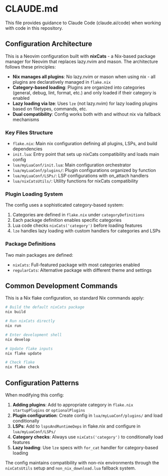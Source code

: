 # CLAUDE.md

This file provides guidance to Claude Code (claude.ai/code) when working with code in this repository.

## Configuration Architecture

This is a Neovim configuration built with **nixCats** - a Nix-based package manager for Neovim that replaces lazy.nvim and mason. The architecture follows these principles:

- **Nix manages all plugins**: No lazy.nvim or mason when using nix - all plugins are declaratively managed in `flake.nix`
- **Category-based loading**: Plugins are organized into categories (general, debug, lint, format, etc.) and only loaded if their category is enabled
- **Lazy loading via lze**: Uses `lze` (not lazy.nvim) for lazy loading plugins based on filetypes, commands, etc.
- **Dual compatibility**: Config works both with and without nix via fallback mechanisms

### Key Files Structure

- `flake.nix`: Main nix configuration defining all plugins, LSPs, and build dependencies
- `init.lua`: Entry point that sets up nixCats compatibility and loads main config
- `lua/myLuaConf/init.lua`: Main configuration orchestrator
- `lua/myLuaConf/plugins/`: Plugin configurations organized by function
- `lua/myLuaConf/LSPs/`: LSP configurations with on_attach handlers
- `lua/nixCatsUtils/`: Utility functions for nixCats compatibility

### Plugin Loading System

The config uses a sophisticated category-based system:
1. Categories are defined in `flake.nix` under `categoryDefinitions`
2. Each package definition enables specific categories
3. Lua code checks `nixCats('category')` before loading features
4. `lze` handles lazy loading with custom handlers for categories and LSPs

### Package Definitions

Two main packages are defined:
- `nixCats`: Full-featured package with most categories enabled
- `regularCats`: Alternative package with different theme and settings

## Common Development Commands

This is a Nix flake configuration, so standard Nix commands apply:

```bash
# Build the default nixCats package
nix build

# Run nixCats directly
nix run

# Enter development shell
nix develop

# Update flake inputs
nix flake update

# Check flake
nix flake check
```

## Configuration Patterns

When modifying this config:

1. **Adding plugins**: Add to appropriate category in `flake.nix` `startupPlugins` or `optionalPlugins`
2. **Plugin configuration**: Create config in `lua/myLuaConf/plugins/` and load conditionally
3. **LSPs**: Add to `lspsAndRuntimeDeps` in flake.nix and configure in `lua/myLuaConf/LSPs/`
4. **Category checks**: Always use `nixCats('category')` to conditionally load features
5. **Lazy loading**: Use `lze` specs with `for_cat` handler for category-based loading

The config maintains compatibility with non-nix environments through the `nixCatsUtils` setup and `non_nix_download.lua` fallback system.